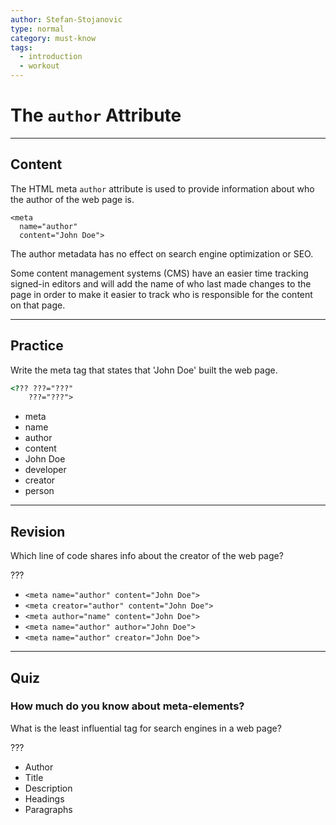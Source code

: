 ```yaml
---
author: Stefan-Stojanovic
type: normal
category: must-know
tags:
  - introduction
  - workout
---
```


# The `author` Attribute


---

## Content

The HTML meta `author` attribute is used to provide information about who the author of the web page is.

```plain-text
<meta
  name="author"
  content="John Doe">
```

The author metadata has no effect on search engine optimization or SEO.

Some content management systems (CMS) have an easier time tracking signed-in editors and will add the name of who last made changes to the page in order to make it easier to track who is responsible for the content on that page.


---

## Practice

Write the meta tag that states that 'John Doe' built the web page.

```html
<??? ???="???"
    ???="???">
```

- meta
- name
- author
- content
- John Doe
- developer
- creator
- person


---

## Revision

Which line of code shares info about the creator of the web page?

???

- `<meta name="author" content="John Doe">`
- `<meta creator="author" content="John Doe">`
- `<meta author="name" content="John Doe">`
- `<meta name="author" author="John Doe">`
- `<meta name="author" creator="John Doe">`


---

## Quiz

### How much do you know about meta-elements?


What is the least influential tag for search engines in a web page?

???

- Author
- Title
- Description
- Headings
- Paragraphs
